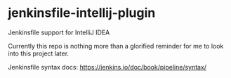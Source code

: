 # jenkinsfile-intellij-plugin
Jenkinsfile support for IntelliJ IDEA 

Currently this repo is nothing more than a glorified reminder for me to look into this project later. 

Jenkinsfile syntax docs: https://jenkins.io/doc/book/pipeline/syntax/
